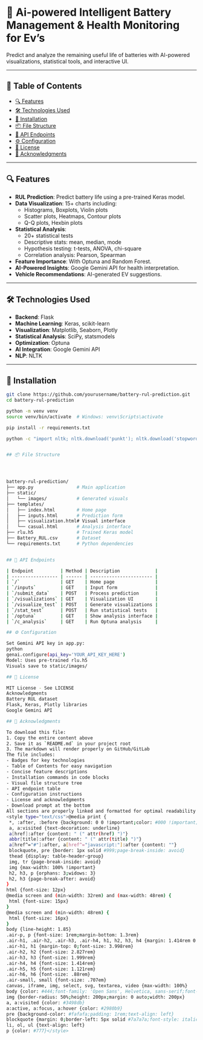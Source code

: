 # 🔋 Ai-powered Intelligent Battery Management & Health Monitoring for Ev’s


Predict and analyze the remaining useful life of batteries with AI-powered visualizations, statistical tools, and interactive UI.

---

## 📑 Table of Contents

- [🔍 Features](#-features)  
- [🛠 Technologies Used](#-technologies-used)  
- [🚀 Installation](#-installation)  
- [📦 File Structure](#-file-structure)  
- [📡 API Endpoints](#-api-endpoints)  
- [⚙️ Configuration](#️-configuration)  
- [📄 License](#-license)  
- [🙏 Acknowledgments](#-acknowledgments)

---

## 🔍 Features

- **RUL Prediction**: Predict battery life using a pre-trained Keras model.
- **Data Visualization**: 15+ charts including:
  - Histograms, Boxplots, Violin plots
  - Scatter plots, Heatmaps, Contour plots
  - Q-Q plots, Hexbin plots
- **Statistical Analysis**:
  - 20+ statistical tests
  - Descriptive stats: mean, median, mode
  - Hypothesis testing: t-tests, ANOVA, chi-square
  - Correlation analysis: Pearson, Spearman
- **Feature Importance**: With Optuna and Random Forest.
- **AI-Powered Insights**: Google Gemini API for health interpretation.
- **Vehicle Recommendations**: AI-generated EV suggestions.

---

## 🛠 Technologies Used

- **Backend**: Flask  
- **Machine Learning**: Keras, scikit-learn  
- **Visualization**: Matplotlib, Seaborn, Plotly  
- **Statistical Analysis**: SciPy, statsmodels  
- **Optimization**: Optuna  
- **AI Integration**: Google Gemini API  
- **NLP**: NLTK  

---

## 🚀 Installation

```bash
git clone https://github.com/yourusername/battery-rul-prediction.git
cd battery-rul-prediction

python -m venv venv
source venv/bin/activate  # Windows: venv\Scripts\activate

pip install -r requirements.txt

python -c "import nltk; nltk.download('punkt'); nltk.download('stopwords')"


## 📦 File Structure




battery-rul-prediction/
├── app.py                # Main application
├── static/
│   └── images/           # Generated visuals
├── templates/
│   ├── index.html        # Home page
│   ├── inputs.html       # Prediction form
│   ├── visualization.html# Visual interface
│   └── casual.html       # Analysis interface
├── rlu.h5                # Trained Keras model
├── Battery_RUL.csv       # Dataset
└── requirements.txt      # Python dependencies


## 📡 API Endpoints

| Endpoint          | Method | Description             |
| ----------------- | ------ | ----------------------- |
| `/`               | GET    | Home page               |
| `/inputs`         | GET    | Input form              |
| `/submit_data`    | POST   | Process prediction      |
| `/visualizations` | GET    | Visualization UI        |
| `/visualize_test` | POST   | Generate visualizations |
| `/stat_test`      | POST   | Run statistical tests   |
| `/optuna`         | GET    | Show analysis interface |
| `/c_analysis`     | GET    | Run Optuna analysis     |

## ⚙️ Configuration

Set Gemini API key in app.py:
python
genai.configure(api_key='YOUR_API_KEY_HERE')
Model: Uses pre-trained rlu.h5
Visuals save to static/images/

## 📄 License

MIT License - See LICENSE
Acknowledgments
Battery RUL dataset
Flask, Keras, Plotly libraries
Google Gemini API

## 🙏 Acknowledgments

To download this file:
1. Copy the entire content above
2. Save it as `README.md` in your project root
3. The markdown will render properly on GitHub/GitLab
The file includes:
- Badges for key technologies
- Table of Contents for easy navigation
- Concise feature descriptions
- Installation commands in code blocks
- Visual file structure tree
- API endpoint table
- Configuration instructions
- License and acknowledgments
- Download prompt at the bottom
All sections are properly linked and formatted for optimal readability on code hosting platforms
<style type="text/css">@media print {
 *, :after, :before {background: 0 0 !important;color: #000 !important;box-shadow: none !important;text-shadow: none !im
 a, a:visited {text-decoration: underline}
 a[href]:after {content: " (" attr(href) ")"}
 abbr[title]:after {content: " (" attr(title) ")"}
 a[href^="#"]:after, a[href^="javascript:"]:after {content: ""}
 blockquote, pre {border: 1px solid #999;page-break-inside: avoid}
 thead {display: table-header-group}
 img, tr {page-break-inside: avoid}
 img {max-width: 100% !important}
 h2, h3, p {orphans: 3;widows: 3}
 h2, h3 {page-break-after: avoid}
}
html {font-size: 12px}
@media screen and (min-width: 32rem) and (max-width: 48rem) {
 html {font-size: 15px}
}
@media screen and (min-width: 48rem) {
 html {font-size: 16px}
}
body {line-height: 1.85}
.air-p, p {font-size: 1rem;margin-bottom: 1.3rem}
.air-h1, .air-h2, .air-h3, .air-h4, h1, h2, h3, h4 {margin: 1.414rem 0 .5rem;font-weight: inherit;line-height: 1.42}
.air-h1, h1 {margin-top: 0;font-size: 3.998rem}
.air-h2, h2 {font-size: 2.827rem}
.air-h3, h3 {font-size: 1.999rem}
.air-h4, h4 {font-size: 1.414rem}
.air-h5, h5 {font-size: 1.121rem}
.air-h6, h6 {font-size: .88rem}
.air-small, small {font-size: .707em}
canvas, iframe, img, select, svg, textarea, video {max-width: 100%}
body {color: #444;font-family: 'Open Sans', Helvetica, sans-serif;font-weight: 300;margin: 0;text-align: center}
img {border-radius: 50%;height: 200px;margin: 0 auto;width: 200px}
a, a:visited {color: #3498db}
a:active, a:focus, a:hover {color: #2980b9}
pre {background-color: #fafafa;padding: 1rem;text-align: left}
blockquote {margin: 0;border-left: 5px solid #7a7a7a;font-style: italic;padding: 1.33em;text-align: left}
li, ol, ul {text-align: left}
p {color: #777}</style>



